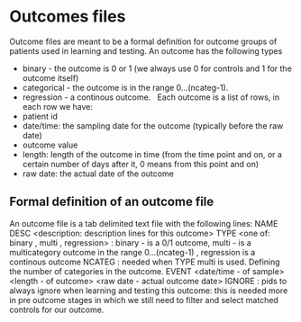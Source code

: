 # Outcomes files
Outcome files are meant to be a formal definition for outcome groups of patients used in learning and testing.
An outcome has the following types
- binary - the outcome is 0 or 1 (we always use 0 for controls and 1 for the outcome itself)
- categorical - the outcome is in the range 0...(ncateg-1).
- regression - a continous outcome.
 
Each outcome is a list of rows, in each row we have:
- patient id
- date/time: the sampling date for the outcome (typically before the raw date)
- outcome value
- length: length of the outcome in time (from the time point and on, or a certain number of days after it, 0 means from this point and on)
- raw date: the actual date of the outcome
 
## Formal definition of an outcome file
An outcome file is a tab delimited text file with the following lines:
NAME <name for outcome: to be used in printings>
DESC <description: description lines for this outcome>
TYPE <one of: binary , multi , regression> : binary - is a 0/1 outcome, multi - is a multicategory outcome in the range 0...(ncateg-1) , regression is a continous outcome
NCATEG <number of categories> : needed when TYPE multi is used. Defining the number of categories in the outcome.
EVENT <pid> <date/time - of sample> <outcome value> <length - of outcome> <raw date - actual outcome date>
IGNORE <pid> : pids to always ignore when learning and testing this outcome: this is needed more in pre outcome stages in which we still need to filter and select matched controls for our outcome.
 
 
 
 
